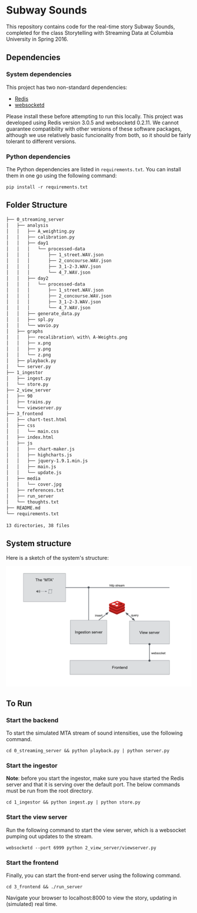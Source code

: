 # Subway Sounds

This repository contains code for the real-time story Subway Sounds, completed for the class Storytelling with Streaming Data at Columbia University in Spring 2016.

## Dependencies

### System dependencies

This project has two non-standard dependencies:

- [Redis](http://redis.io/)
- [websocketd](http://websocketd.com/)

Please install these before attempting to run this locally. This project was developed using Redis version 3.0.5 and websocketd 0.2.11. We cannot guarantee compatibility with other versions of these software packages, although we use relatively basic funcionality from both, so it should be fairly tolerant to different versions.

### Python dependencies

The Python dependencies are listed in `requirements.txt`. You can install them in one go using the following command:

```
pip install -r requirements.txt
```

## Folder Structure
```
├── 0_streaming_server
│   ├── analysis
│   │   ├── A_weighting.py
│   │   ├── calibration.py
│   │   ├── day1
│   │   │   └── processed-data
│   │   │       ├── 1_street.WAV.json
│   │   │       ├── 2_concourse.WAV.json
│   │   │       ├── 3_1-2-3.WAV.json
│   │   │       └── 4_7.WAV.json
│   │   ├── day2
│   │   │   └── processed-data
│   │   │       ├── 1_street.WAV.json
│   │   │       ├── 2_concourse.WAV.json
│   │   │       ├── 3_1-2-3.WAV.json
│   │   │       └── 4_7.WAV.json
│   │   ├── generate_data.py
│   │   ├── spl.py
│   │   └── wavio.py
│   ├── graphs
│   │   ├── recalibration\ with\ A-Weights.png
│   │   ├── x.png
│   │   ├── y.png
│   │   └── z.png
│   ├── playback.py
│   └── server.py
├── 1_ingestor
│   ├── ingest.py
│   └── store.py
├── 2_view_server
│   ├── 90
│   ├── trains.py
│   └── viewserver.py
├── 3_frontend
│   ├── chart-test.html
│   ├── css
│   │   └── main.css
│   ├── index.html
│   ├── js
│   │   ├── chart-maker.js
│   │   ├── highcharts.js
│   │   ├── jquery-1.9.1.min.js
│   │   ├── main.js
│   │   └── update.js
│   ├── media
│   │   └── cover.jpg
│   ├── references.txt
│   ├── run_server
│   └── thoughts.txt
├── README.md
└── requirements.txt

13 directories, 38 files
```
## System structure

Here is a sketch of the system's structure:

![architecture](architecture.png)


## To Run

### Start the backend

To start the simulated MTA stream of sound intensities, use the following command.

```
cd 0_streaming_server && python playback.py | python server.py
```

### Start the ingestor

**Note**: before you start the ingestor, make sure you have started the Redis server and that it is serving over the default port. The below commands must be run from the root directory. 

```
cd 1_ingestor && python ingest.py | python store.py
```

### Start the view server

Run the following command to start the view server, which is a websocket pumping out updates to the stream.

```
websocketd --port 6999 python 2_view_server/viewserver.py
```

### Start the frontend

Finally, you can start the front-end server using the following command.

```
cd 3_frontend && ./run_server
```

Navigate your browser to localhost:8000 to view the story, updating in (simulated) real time.

